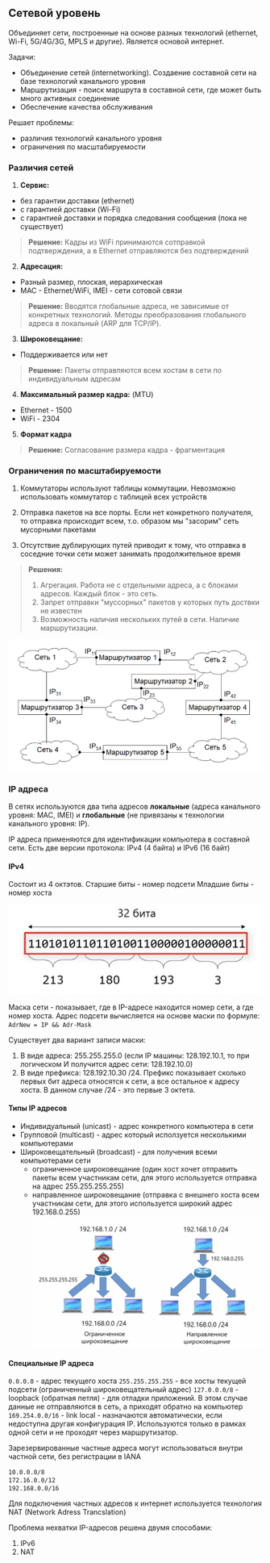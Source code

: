 ## Сетевой уровень

Объединяет сети, построенные на основе разных технологий (ethernet, Wi-Fi, 5G/4G/3G, MPLS и другие). Является основой интернет.

Задачи:
- Объединение сетей (internetworking). Создаение составной сети на базе технологий канального уровня
- Маршрутизация - поиск маршрута в составной сети, где может быть много активных соединение
- Обеспечение качества обслуживания

Решает проблемы:
- различия технологий канального уровня
- ограничения по масштабируемости

### Различия сетей

1. **Сервис:**
* без гарантии доставки (ethernet)
* с гарантией доставки (Wi-Fi)
* c гарантией доставки и порядка следования сообщения (пока не существует)
> **Решение:**
> Кадры из WiFi принимаются сотправкой подтверждения, а в Ethernet отправляются без подтверждений

2. **Адресация:**
* Разный размер, плоская, иерархическая
* MAC - Ethernet/WiFi, IMEI - сети сотовой связи
> **Решение:**
> Вводятся глобальные адреса, не зависимые от конкретных технологий.
> Методы преобразования глобального адреса в локальный (ARP для TCP/IP).

3. **Широковещание:**
* Поддерживается или нет
> **Решение:**
> Пакеты отправляются всем хостам в сети по индивидуальным адресам

4. **Максимальный размер кадра:** (MTU)
* Ethernet - 1500
* WiFi - 2304

5. **Формат кадра**
> **Решение:**
> Согласование размера кадра - фрагментация

### Ограничения по масштабируемости

1. Коммутаторы используют таблицы коммутации. Невозможно использовать коммутатор с таблицей всех устройств

2. Отправка пакетов на все порты. Если нет конкретного получателя, то отправка происходит всем, т.о. образом мы "засорим" сеть мусорными пакетами

3. Отсутствие дублирующих путей приводит к тому, что отправка в соседние точки сети может занимать продолжительное время

> **Решения:**
> 1. Агрегация. Работа не с отдельными адреса, а с блоками адресов. Каждый блок - это сеть.
> 2. Запрет отправки "муссорных" пакетов у которых путь доствки не известен
> 3. Возможность наличия нескольких путей в сети. Наличие маршрутизации.

![Alt text](src/img22.png)

### IP адреса
В сетях используются два типа адресов **локальные** (адреса канального уровня: MAC, IMEI) и **глобальные** (не привязаны к технологии канального уровня: IP).

IP адреса применяются для идентификации компьютера в составной сети. Есть две версии протокола: IPv4 (4 байта) и IPv6 (16 байт)

#### IPv4
Состоит из 4 октэтов.
Старшие биты - номер подсети
Младшие биты - номер хоста

![Alt text](src/img23.png)

Маска сети - показывает, где в IP-адресе находится номер сети, а где номер хоста. Адрес подсети вычисляется на основе маски по формуле:
`AdrNew = IP && Adr-Mask`

Существует два вариант записи маски:
1. В виде адреса: 255.255.255.0 (если IP машины: 128.192.10.1, то при логическом И получится адрес сети: 128.192.10.0)
2. В виде префикса: 128.192.10.30 /24. Префикс показывает сколько первых бит адреса относятся к сети, а все остальное к адресу хоста. В данном случае /24 - это первые 3 октета.

#### Типы IP адресов

- Индивидуальный (unicast) - адрес конкретного компьютера в сети
- Групповой (multicast) - адрес который исползуется несколькими компьютерами
- Широковещательный (broadcast) - для получения всеми компьютерами сети
    - ограниченное широковещание (один хост хочет отправить пакеты всем участникам сети, для этого используется отправка на адрес 255.255.255.255)
    - направленное широковещание (отправка с внешнего хоста всем участникам сети, для этого используется широкий адрес 192.168.0.255)
![Alt text](src/img24.png)

#### Специальные IP адреса
`0.0.0.0` - адрес текущего хоста
`255.255.255.255` - все хосты текущей подсети (ограниченный широковещательный адрес)
`127.0.0.0/8` - loopback (обратная петля) - для отладки приложений. В этом случае данные не отправляются в сеть, а приходят обратно на компьютер
`169.254.0.0/16` - link local - назначаются автоматически, если недоступна другая конфигурация IP. Используются только в рамках одной сети и не проходят через маршрутизатор.

Зарезервированные частные адреса могут использоваться внутри частной сети, без регистрации в IANA
```
10.0.0.0/8
172.16.0.0/12
192.168.0.0/16
```
Для подключения частных адресов к интернет используется технология NAT (Network Adress Trancslation)

Проблема нехватки IP-адресов решена двумя способами:
1. IPv6
2. NAT